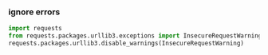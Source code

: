 ### ignore errors
```python
import requests
from requests.packages.urllib3.exceptions import InsecureRequestWarning
requests.packages.urllib3.disable_warnings(InsecureRequestWarning)
```
